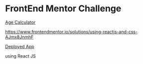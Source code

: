 # FrontEnd Mentor Challenge


[Age Calculator](https://www.frontendmentor.io/challenges/age-calculator-app-dF9DFFpj-Q/hub)

https://www.frontendmentor.io/solutions/using-reactjs-and-css-AJmx8JnmhF



[Deployed App](https://age-calculator-six-sigma.vercel.app/)

using React JS
